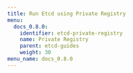 ```yaml
---
title: Run Etcd using Private Registry
menu:
  docs_0.8.0:
    identifier: etcd-private-registry
    name: Private Registry
    parent: etcd-guides
    weight: 30
menu_name: docs_0.8.0
---
```

